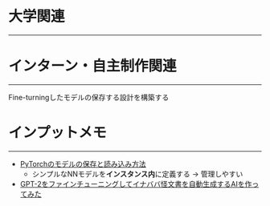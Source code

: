 # 大学関連
* * *
# インターン・自主制作関連
* * *
Fine-turningしたモデルの保存する設計を構築する
# インプットメモ
* * *
- [PyTorchのモデルの保存と読み込み方法](https://take-tech-engineer.com/pytorch-model-save-load/)
  - シンプルなNNモデルを**インスタンス内**に定義する -> 管理しやすい
- [GPT-2をファインチューニングしてイナババ怪文書を自動生成するAIを作ってみた](https://zenn.dev/koujimachi2023/articles/b6bde79e73dd1d)
